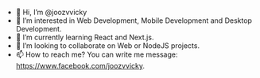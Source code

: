 - 👋 Hi, I’m @joozvvicky
- 👀 I’m interested in Web Development, Mobile Development and Desktop Development.
- 🌱 I’m currently learning React and Next.js.
- 💞️ I’m looking to collaborate on Web or NodeJS projects.
- 📫 How to reach me? You can write me message: https://www.facebook.com/joozvvicky.

<!---
joozvvicky/joozvvicky is a ✨ special ✨ repository because its `README.md` (this file) appears on your GitHub profile.
You can click the Preview link to take a look at your changes.
--->
